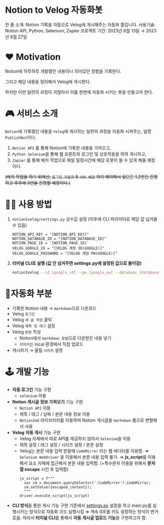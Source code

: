 # Notion to Velog 자동화봇

한 줄 소개: Notion 기록을 자동으로 Velog에 게시해주는 자동화 툴입니다.
사용기술: Notion API, Python, Selenium, Zapier
프로젝트 기간: 2023년 8월 13일 → 2023년 8월 27일

# ❤️ Motivation

Notion에 하루하루 개발했던 내용이나 의미있던 경험을 기록한다.

그리고 해당 내용을 정리해서 Velog에 게시한다.

하지만 이런 일련의 과정이 귀찮아서 이를 한번에 자동화 시키는 봇을 만들고자 한다.

# 🎮 서비스 소개

`Notion`에 기록했던 내용을 `Velog`에 게시하는 일련의 과정을 자동화 시켜주는, 일명 `PublishBot`이다.

1. `Notion API` 를 통해 Notion에 기록한 내용을 가져오고,
2. `Python Selenium`을 통해 웹 프론트와 로그인 및 상호작용을 하여 게시하고,
3. `Zapier` 를 통해 배치 작업으로 매일 일정시간에 해당 로봇이 돌 수 있게 해줄 예정이다.

~~(배치 작업을 하기 위해선, `로그인 자동화` & `서버 배포` 까지 해야해서 일단은 1,2번만 진행하고 추후에 3번을 진행할 예정이다.)~~

# ✍🏻 사용 방법

1. `notion2velog/settings.py` 상수값 설정 (이후에 CLI 파라미터로 해당 값 넘겨줄 수 있음)

   ```
   NOTION_API_KEY = "[NOTION_API_KEY]"
   NOTION_DATABASE_ID = "[NOTION_DATABASE_ID]"
   NOTION_PAGE_ID = '[NOTION_PAGE_ID]'
   VELOG_GOOGLE_ID = "[VELOG 계정 ID(GOOGLE)]"
   VELOG_GOOGLE_PASSWORD = "[VELOG 계정 PW(GOOGLE)]"
   ```

2. **터미널 CLI로 실행 (값 안 넘겨주면 settings.py에 설정된 값으로 들어감)**

   ```bash
   notion2velog --id [google_id] --pw [google_pw] --database [database_id] --page [page_id]
   ```

# 🚦자동화 부분

- 기록한 Notion 내용 → `markdown`으로 다운로드
- Velog `로그인`
- Velog `새 글 작성` 클릭
- Velog `제목 및 태그` 설정
- Velog `본문` 작성
  - Notion에서 `markdown 문법`으로 다운받은 내용 넣기
  - `이미지`는 local 환경에서 직접 업로드
- 게시하기 → 올릴 `시리즈` 설정

# 🕹️ 개발 기능

- **자동 로그인** 기능 구현
  - `selenium` 이용
- **Notion 게시글 정보 가져오기** 기능 구현
  - `Notion API` 이용
  - 제목 / 태그 / 날짜 / 본문 내용 정보 이용
  - `Notion2md` 라이브러리를 이용하여 Notion 게시글을 `markdown` 폼으로 변형해서 사용
- **Velog** **자동 게시** 기능 구현
  - Velog 자체에서 따로 API를 제공하지 않아서 `Selenium`을 이용
  - 제목 설정 / 태그 설정 / 시리즈 설정 / 본문 설정
  - Velog는 본문 내용 입력 받을때 `CodeMirror` 라는 웹 에디터를 이용함.
    ⇒ `Selenium WebDriver` 을 이용해서 본문 내용 입력 불가.
    ⇒ **js_script**를 이용해서 요소 자체에 접근해서 본문 내용 입력함.
    (+특수문자 이용을 위해서 **문자열 escape** 시킨 후 입력함)
    ```tsx
    js_script = f"""
      var cm = document.querySelector('.CodeMirror').CodeMirror;
      cm.setValue({escaped_content});
      """
    driver.execute_script(js_script)
    ```
- **CLI 방식**을 통한 게시 기능 구현
  기존에서 [settings.py](http://settings.py) 설정을 하고 main.py를 실행시키는 방식으로 자동화 코드 실행시킴
  ⇒ 계속 IDE를 키도 설정하는 방식이 번거로움.
  따라서 **터미널 CLI**를 통해서 **자동 게시글 업로드 기능**을 구현하고자 함.
